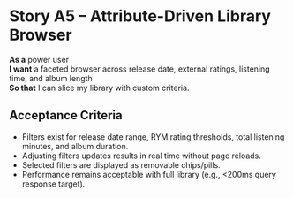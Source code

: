# Story A5 – Attribute-Driven Library Browser

**As a** power user  
**I want** a faceted browser across release date, external ratings, listening time, and album length  
**So that** I can slice my library with custom criteria.

## Acceptance Criteria
- Filters exist for release date range, RYM rating thresholds, total listening minutes, and album duration.
- Adjusting filters updates results in real time without page reloads.
- Selected filters are displayed as removable chips/pills.
- Performance remains acceptable with full library (e.g., <200ms query response target).
